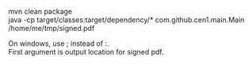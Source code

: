 mvn clean package  
java -cp target/classes:target/dependency/* com.github.cen1.main.Main /home/me/tmp/signed.pdf
  
  
On windows, use ; instead of :.  
First argument is output location for signed pdf.
